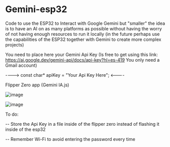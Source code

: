 # Gemini-esp32
Code to use the ESP32 to Interact with Google Gemini but "smaller" the idea is to have an AI on as many platforms as possible without having the worry of not having enough resources to run it locally (in the future perhaps use the capabilities of the ESP32 together with Gemini to create more complex projects)


You need to place here your Gemini Api Key (Is free to get using this link: https://ai.google.dev/gemini-api/docs/api-key?hl=es-419 You only need a Gmail account)

---->  const char* apiKey = "Your Api Key Here";  <----

Flipper Zero app (Gemini IA.js)

![image](https://github.com/user-attachments/assets/a2919b84-8a03-4033-bd41-2f222d83a6cd)

![image](https://github.com/user-attachments/assets/0fb194e6-558d-45fd-a483-d25604e5420a)


To do:

-- Store the Api Key in a file inside of the flipper zero instead of flashing it inside of the esp32

-- Remember Wi-Fi to avoid entering the password every time
